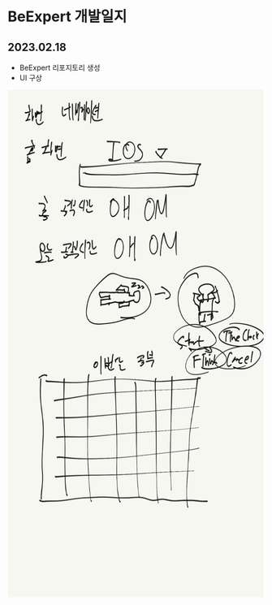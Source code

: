 # BeExpert 개발일지
## 2023.02.18
- BeExpert 리포지토리 생성     
- UI 구상      
<img src="./img/plan.png" width="900" height="1000">
